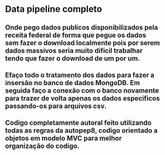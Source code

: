 # Data pipeline completo

## Onde pego dados publicos disponibilizados pela receita federal de forma que pegue os dados sem fazer o download localmente pois por serem dados massivos seria muito dificil trabalhar tendo que fazer o download de um por um.

## Efaço todo o tratamento dos dados para fazer a insersão no banco de dados MongoDB. Em seguida faço a conexão com o banco novamente para trazer de volta apenas os dados especificos passando-os para arquivos csv.

## Codigo completamente autoral feito utilizando todas as regras da autopep8, codigo orientado a objetos em modelo MVC para melhor organização do codigo.
